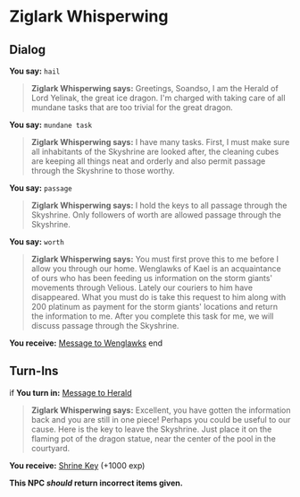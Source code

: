 # Ziglark Whisperwing
## Dialog

**You say:** `hail`



>**Ziglark Whisperwing says:** Greetings, Soandso, I am the Herald of Lord Yelinak, the great ice dragon.  I'm charged with taking care of all mundane tasks that are too trivial for the great dragon.

**You say:** `mundane task`



>**Ziglark Whisperwing says:** I have many tasks. First, I must make sure all inhabitants of the Skyshrine are looked after, the cleaning cubes are keeping all things neat and orderly and also permit passage through the Skyshrine to those worthy.

**You say:** `passage`



>**Ziglark Whisperwing says:** I hold the keys to all passage through the Skyshrine. Only followers of worth are allowed passage through the Skyshrine.

**You say:** `worth`



>**Ziglark Whisperwing says:** You must first prove this to me before I allow you through our home.  Wenglawks of Kael is an acquaintance of ours who has been feeding us information on the storm giants' movements through Velious.  Lately our couriers to him have disappeared.  What you must do is take this request to him along with 200 platinum as payment for the storm giants' locations and return the information to me.  After you complete this task for me, we will discuss passage through the Skyshrine.


**You receive:**  [Message to Wenglawks](/item/28600)
end

## Turn-Ins





if **You turn in:** [Message to Herald](/item/28601)


>**Ziglark Whisperwing says:** Excellent, you have gotten the information back and you are still in one piece!  Perhaps you could be useful to our cause.  Here is the key to leave the Skyshrine.  Just place it on the flaming pot of the dragon statue, near the center of the pool in the courtyard.


 **You receive:**  [Shrine Key](/item/28602) (+1000 exp)

**This NPC *should* return incorrect items given.**
